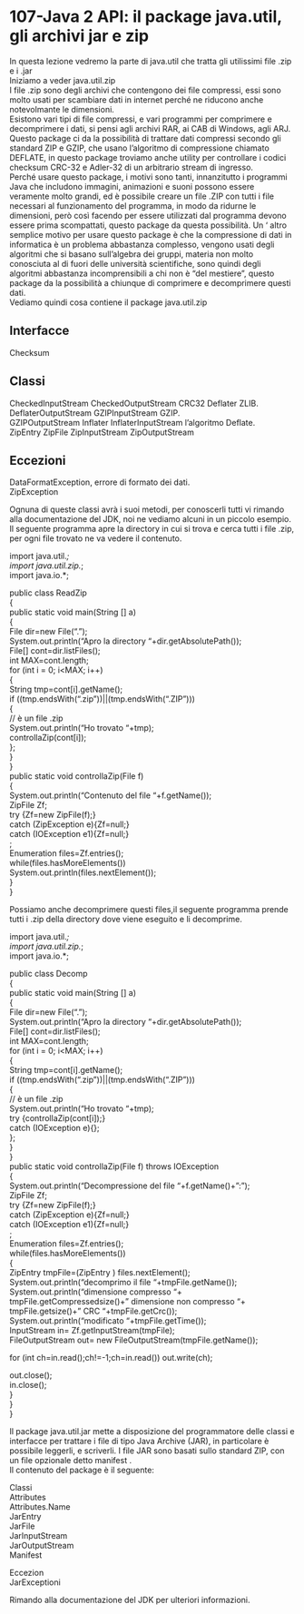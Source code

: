 # 107-Java 2 API: il package java.util, gli archivi jar e zip

In questa lezione vedremo la parte di java.util che tratta gli utilissimi file .zip e i .jar  
Iniziamo a veder java.util.zip  
I file .zip sono degli archivi che contengono dei file compressi, essi sono molto usati per scambiare dati in internet perché ne riducono anche notevolmante le dimensioni.  
Esistono vari tipi di file compressi, e vari programmi per comprimere e decomprimere i dati, si pensi agli archivi RAR, ai CAB di Windows, agli ARJ. Questo package ci da la possibilità di trattare dati compressi secondo gli standard ZIP e GZIP, che usano l’algoritmo di compressione chiamato DEFLATE, in questo package troviamo anche utility per controllare i codici checksum CRC-32 e Adler-32 di un arbitrario stream di ingresso.  
Perché usare questo package, i motivi sono tanti, innanzitutto i programmi Java che includono immagini, animazioni e suoni possono essere veramente molto grandi, ed è possibile creare un file .ZIP con tutti i file necessari al funzionamento del programma, in modo da ridurne le dimensioni, però così facendo per essere utilizzati dal programma devono essere prima scompattati, questo package da questa possibilità. Un ‘ altro semplice motivo per usare questo package è che la compressione di dati in informatica è un problema abbastanza complesso, vengono usati degli algoritmi che si basano sull’algebra dei gruppi, materia non molto conosciuta al di fuori delle università scientifiche, sono quindi degli algoritmi abbastanza incomprensibili a chi non è “del mestiere”, questo package da la possibilità a chiunque di comprimere e decomprimere questi dati.  
Vediamo quindi cosa contiene il package java.util.zip

## Interfacce

Checksum

## Classi

CheckedInputStream CheckedOutputStream CRC32 Deflater ZLIB.  
DeflaterOutputStream GZIPInputStream GZIP.  
GZIPOutputStream Inflater InflaterInputStream l’algoritmo Deflate.  
ZipEntry ZipFile ZipInputStream ZipOutputStream

## Eccezioni

DataFormatException, errore di formato dei dati.  
ZipException

Ognuna di queste classi avrà i suoi metodi, per conoscerli tutti vi rimando alla documentazione del JDK, noi ne vediamo alcuni in un piccolo esempio.  
Il seguente programma apre la directory in cui si trova e cerca tutti i file .zip, per ogni file trovato ne va vedere il contenuto.

import java.util._;  
import java.util.zip._;  
import java.io.\*;

public class ReadZip  
{  
public static void main\(String \[\] a\)  
{  
File dir=new File\(“.”\);  
System.out.println\(“Apro la directory “+dir.getAbsolutePath\(\)\);  
File\[\] cont=dir.listFiles\(\);  
int MAX=cont.length;  
for \(int i = 0; i&lt;MAX; i++\)  
{  
String tmp=cont\[i\].getName\(\);  
if \(\(tmp.endsWith\(“.zip”\)\)\|\|\(tmp.endsWith\(“.ZIP”\)\)\)  
{  
// è un file .zip  
System.out.println\(“Ho trovato “+tmp\);  
controllaZip\(cont\[i\]\);  
};  
}  
}  
public static void controllaZip\(File f\)  
{  
System.out.println\(“Contenuto del file “+f.getName\(\)\);  
ZipFile Zf;  
try {Zf=new ZipFile\(f\);}  
catch \(ZipException e\){Zf=null;}  
catch \(IOException e1\){Zf=null;}  
;  
Enumeration files=Zf.entries\(\);  
while\(files.hasMoreElements\(\)\)  
System.out.println\(files.nextElement\(\)\);  
}  
}

Possiamo anche decomprimere questi files,il seguente programma prende tutti i .zip della directory dove viene eseguito e li decomprime.

import java.util._;  
import java.util.zip._;  
import java.io.\*;

public class Decomp  
{  
public static void main\(String \[\] a\)  
{  
File dir=new File\(“.”\);  
System.out.println\(“Apro la directory “+dir.getAbsolutePath\(\)\);  
File\[\] cont=dir.listFiles\(\);  
int MAX=cont.length;  
for \(int i = 0; i&lt;MAX; i++\)  
{  
String tmp=cont\[i\].getName\(\);  
if \(\(tmp.endsWith\(“.zip”\)\)\|\|\(tmp.endsWith\(“.ZIP”\)\)\)  
{  
// è un file .zip  
System.out.println\(“Ho trovato “+tmp\);  
try {controllaZip\(cont\[i\]\);}  
catch \(IOException e\){};  
};  
}  
}  
public static void controllaZip\(File f\) throws IOException  
{  
System.out.println\(“Decompressione del file “+f.getName\(\)+”:”\);  
ZipFile Zf;  
try {Zf=new ZipFile\(f\);}  
catch \(ZipException e\){Zf=null;}  
catch \(IOException e1\){Zf=null;}  
;  
Enumeration files=Zf.entries\(\);  
while\(files.hasMoreElements\(\)\)  
{  
ZipEntry tmpFile=\(ZipEntry \) files.nextElement\(\);  
System.out.println\(“decomprimo il file “+tmpFile.getName\(\)\);  
System.out.println\(“dimensione compresso “+  
tmpFile.getCompressedsize\(\)+” dimensione non compresso “+  
tmpFile.getsize\(\)+” CRC “+tmpFile.getCrc\(\)\);  
System.out.println\(“modificato “+tmpFile.getTime\(\)\);  
InputStream in= Zf.getInputStream\(tmpFile\);  
FileOutputStream out= new FileOutputStream\(tmpFile.getName\(\)\);

for \(int ch=in.read\(\);ch!=-1;ch=in.read\(\)\) out.write\(ch\);

out.close\(\);  
in.close\(\);  
}  
}  
}

Il package java.util.jar mette a disposizione del programmatore delle classi e interfacce per trattare i file di tipo Java Archive \(JAR\), in particolare è possibile leggerli, e scriverli. I file JAR sono basati sullo standard ZIP, con un file opzionale detto manifest .  
Il contenuto del package è il seguente:

Classi  
Attributes  
Attributes.Name  
JarEntry  
JarFile  
JarInputStream  
JarOutputStream  
Manifest

Eccezion  
JarExceptioni

Rimando alla documentazione del JDK per ulteriori informazioni.

